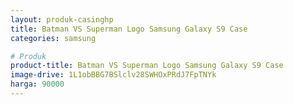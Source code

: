 ```yaml
---
layout: produk-casinghp
title: Batman VS Superman Logo Samsung Galaxy S9 Case
categories: samsung

# Produk
product-title: Batman VS Superman Logo Samsung Galaxy S9 Case
image-drive: 1L1obBBG7BSlclv28SWHOxPRdJ7FpTNYk
harga: 90000
---
```

